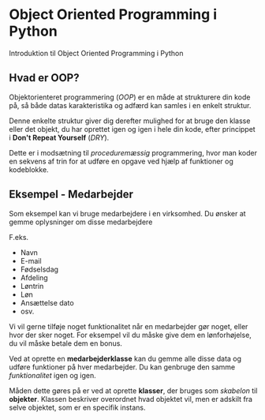 # Object Oriented Programming i Python 
Introduktion til Object Oriented Programming i Python

## Hvad er OOP?
Objektorienteret programmering (*OOP*) er en måde at strukturere din kode på, så både datas karakteristika og adfærd kan samles i en enkelt struktur.

Denne enkelte struktur giver dig derefter mulighed for at bruge den klasse eller det objekt, du har oprettet igen og igen i hele din kode, efter princippet i **Don't Repeat Yourself** (*DRY*).

Dette er i modsætning til *proceduremæssig* programmering, hvor man koder en sekvens af trin for at udføre en opgave ved hjælp af funktioner og kodeblokke.

## Eksempel - Medarbejder
Som eksempel kan vi bruge medarbejdere i en virksomhed. Du ønsker at gemme oplysninger om disse medarbejdere

F.eks.
- Navn
- E-mail
- Fødselsdag
- Afdeling
- Løntrin
- Løn
- Ansættelse dato
- osv.

Vi vil gerne tilføje noget funktionalitet når en medarbejder gør noget, eller hvor der sker noget. For eksempel vil du måske give dem en lønforhøjelse, du vil måske betale dem en bonus.

Ved at oprette en **medarbejderklasse** kan du gemme alle disse data og udføre funktioner på hver medarbejder. Du kan genbruge den samme *funktionalitet* igen og igen.

Måden dette gøres på er ved at oprette **klasser**, der bruges som *skabelon* til **objekter**. Klassen beskriver overordnet hvad objektet vil, men er adskilt fra selve objektet, som er en specifik instans.
